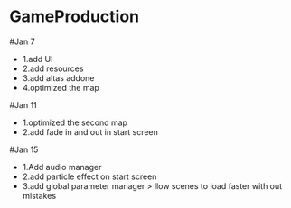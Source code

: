 # GameProduction

#Jan 7
*  1.add UI 
* 2.add resources 
* 3.add altas addone 
* 4.optimized the map 


#Jan 11
* 1.optimized the second map 
* 2.add fade in and out in start screen 

#Jan 15
* 1.Add audio manager 
* 2.add particle effect on start screen 
* 3.add global parameter manager > llow scenes to load faster with out mistakes 
 
